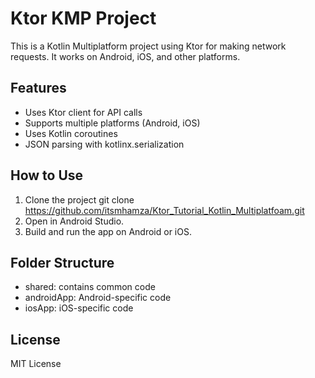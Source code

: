 # Ktor KMP Project

This is a Kotlin Multiplatform project using Ktor for making network requests. It works on Android, iOS, and other platforms.

## Features

- Uses Ktor client for API calls
- Supports multiple platforms (Android, iOS)
- Uses Kotlin coroutines
- JSON parsing with kotlinx.serialization

## How to Use

1. Clone the project git clone https://github.com/itsmhamza/Ktor_Tutorial_Kotlin_Multiplatfoam.git
2. Open in Android Studio.
3. Build and run the app on Android or iOS.

## Folder Structure

- shared: contains common code
- androidApp: Android-specific code
- iosApp: iOS-specific code

## License

MIT License
